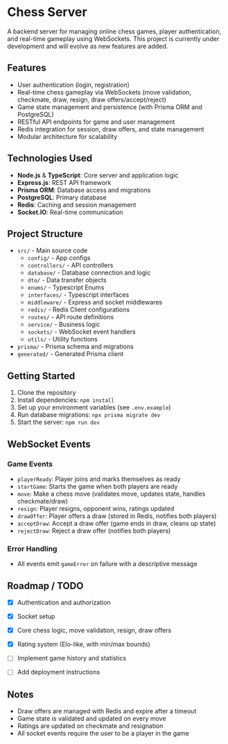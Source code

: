 # Chess Server

A backend server for managing online chess games, player authentication, and real-time gameplay using WebSockets. This project is currently under development and will evolve as new features are added.

## Features
- User authentication (login, registration)
- Real-time chess gameplay via WebSockets (move validation, checkmate, draw, resign, draw offers/accept/reject)
- Game state management and persistence (with Prisma ORM and PostgreSQL)
- RESTful API endpoints for game and user management
- Redis integration for session, draw offers, and state management
- Modular architecture for scalability

## Technologies Used
- **Node.js** & **TypeScript**: Core server and application logic
- **Express.js**: REST API framework
- **Prisma ORM**: Database access and migrations
- **PostgreSQL**: Primary database
- **Redis**: Caching and session management
- **Socket.IO**: Real-time communication

## Project Structure
- `src/` - Main source code
  - `config/` - App configs
  - `controllers/` - API controllers
  - `database/` - Database connection and logic
  - `dto/` - Data transfer objects
  - `enums/` - Typescript Enums
  - `interfaces/` - Typescript interfaces
  - `middleware/` - Express and socket middlewares
  - `redis/` - Redis Client configurations
  - `routes/` - API route definitions
  - `service/` - Business logic
  - `sockets/` - WebSocket event handlers
  - `utils/` - Utility functions
- `prisma/` - Prisma schema and migrations
- `generated/` - Generated Prisma client

## Getting Started
1. Clone the repository
2. Install dependencies: `npm install`
3. Set up your environment variables (see `.env.example`)
4. Run database migrations: `npx prisma migrate dev`
5. Start the server: `npm run dev`


## WebSocket Events

### Game Events
- `playerReady`: Player joins and marks themselves as ready
- `startGame`: Starts the game when both players are ready
- `move`: Make a chess move (validates move, updates state, handles checkmate/draw)
- `resign`: Player resigns, opponent wins, ratings updated
- `drawOffer`: Player offers a draw (stored in Redis, notifies both players)
- `acceptDraw`: Accept a draw offer (game ends in draw, cleans up state)
- `rejectDraw`: Reject a draw offer (notifies both players)

### Error Handling
- All events emit `gameError` on failure with a descriptive message

## Roadmap / TODO
- [x] Authentication and authorization
- [x] Socket setup
- [x] Core chess logic, move validation, resign, draw offers
- [x] Rating system (Elo-like, with min/max bounds)
- [ ] Implement game history and statistics
- [ ] Add deployment instructions


## Notes
- Draw offers are managed with Redis and expire after a timeout
- Game state is validated and updated on every move
- Ratings are updated on checkmate and resignation
- All socket events require the user to be a player in the game
